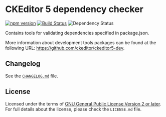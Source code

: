CKEditor 5 dependency checker
=============================

[![npm version](https://badge.fury.io/js/%40ckeditor%2Fckeditor5-dev-dependency-checker.svg)](https://www.npmjs.com/package/@ckeditor/ckeditor5-dev-dependency-checker)
[![Build Status](https://travis-ci.com/ckeditor/ckeditor5-dev.svg?branch=master)](https://app.travis-ci.com/github/ckeditor/ckeditor5-dev)
![Dependency Status](https://img.shields.io/librariesio/release/npm/@ckeditor/ckeditor5-dev-dependency-checker)

Contains tools for validating dependencies specified in package.json.

More information about development tools packages can be found at the following URL: <https://github.com/ckeditor/ckeditor5-dev>.

## Changelog

See the [`CHANGELOG.md`](https://github.com/ckeditor/ckeditor5-dev/blob/master/packages/ckeditor5-dev-dependency-checker/CHANGELOG.md) file.

## License

Licensed under the terms of [GNU General Public License Version 2 or later](http://www.gnu.org/licenses/gpl.html). For full details about the license, please check the `LICENSE.md` file.
